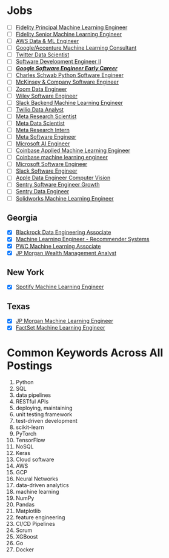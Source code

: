 # Jobs
 - [ ] [Fidelity Principal Machine Learning Engineer](https://www.linkedin.com/jobs/view/2748135631/?alternateChannel=search&refId=%2F3hxsREKryo6%2FVHXRnLFwg%3D%3D&trackingId=kTHRjfjKHKcsUIkambkJ%2Bw%3D%3D)
 - [ ] [Fidelity Senior Machine Learning Engineer](https://www.linkedin.com/jobs/view/2748502200/?alternateChannel=search&refId=%2F3hxsREKryo6%2FVHXRnLFwg%3D%3D&trackingId=B4t%2BhoZeYYNwKlgOloae1w%3D%3D)
 - [ ] [AWS Data & ML Engineer](https://www.linkedin.com/jobs/view/2600926812/?alternateChannel=search&refId=31U4vxm7VOU%2FdpvUtA2XtQ%3D%3D&trackingId=yTL2m%2FuzoqPyWhZrjjXZoQ%3D%3D)
 - [ ] [Google/Accenture Machine Learning Consultant](https://www.linkedin.com/jobs/view/2752988949/?alternateChannel=search&refId=31U4vxm7VOU%2FdpvUtA2XtQ%3D%3D&trackingId=TzOZAFkOnBJ1EeKcs%2B5E1g%3D%3D&trk=d_flagship3_search_srp_jobs&lipi=urn%3Ali%3Apage%3Ad_flagship3_search_srp_jobs%3BN3DO4sBJSImxsB4xSovdgw%3D%3D)
 - [ ] [Twitter Data Scientist](https://www.linkedin.com/jobs/view/2805905265/?alternateChannel=search&refId=rB3HVRuiVDQ0GNWBIpT4QQ%3D%3D&trackingId=hmJqh2Ceb%2BhU0ZlJzm0W2Q%3D%3D&trk=d_flagship3_search_srp_jobs&lipi=urn%3Ali%3Apage%3Ad_flagship3_search_srp_jobs%3B9J7WcgVxTpe3Pirhj5qHgA%3D%3D)
 - [ ] [Software Development Engineer II](https://www.linkedin.com/jobs/view/2815449203/?alternateChannel=search&refId=rB3HVRuiVDQ0GNWBIpT4QQ%3D%3D&trackingId=eNc2XIugwmb5hpkwSESYPA%3D%3D&trk=d_flagship3_search_srp_jobs&lipi=urn%3Ali%3Apage%3Ad_flagship3_search_srp_jobs%3BavDbmCWnRZGEPffOE79J6Q%3D%3D)
 - [ ] ***[Google Software Engineer Early Career](https://www.linkedin.com/jobs/view/2813018350/?alternateChannel=search&refId=rB3HVRuiVDQ0GNWBIpT4QQ%3D%3D&trackingId=UlPxAzFy3d3o57caKTZ5Aw%3D%3D&trk=d_flagship3_search_srp_jobs&lipi=urn%3Ali%3Apage%3Ad_flagship3_search_srp_jobs%3BO%2ByPJMWGStKjuMr1PoSyvg%3D%3D)***
 - [ ] [Charles Schwab Python Software Engineer](https://www.linkedin.com/jobs/view/2816532413/?alternateChannel=search&refId=rB3HVRuiVDQ0GNWBIpT4QQ%3D%3D&trackingId=ojRBUguJrOlr%2BaO7KDZi9Q%3D%3D&trk=d_flagship3_search_srp_jobs&lipi=urn%3Ali%3Apage%3Ad_flagship3_search_srp_jobs%3BmDTGIwS5QAGnp9a2TcOcog%3D%3D)
 - [ ] [McKinsey & Company Software Engineer](https://www.linkedin.com/jobs/view/2806183985/?alternateChannel=search&refId=JtTcqWrCdoxwhUouKW7mMg%3D%3D&trackingId=W5pb%2B5uvwccbgtCTSF4Fqw%3D%3D&trk=d_flagship3_search_srp_jobs&lipi=urn%3Ali%3Apage%3Ad_flagship3_search_srp_jobs%3BgTRn5YvARSWgOIXG7JYvqw%3D%3D)
 - [ ] [Zoom Data Engineer](https://www.linkedin.com/jobs/view/2814467198/?alternateChannel=search&refId=JtTcqWrCdoxwhUouKW7mMg%3D%3D&trackingId=HsnD34EVyR44XTm6pcYBrQ%3D%3D&trk=d_flagship3_search_srp_jobs&lipi=urn%3Ali%3Apage%3Ad_flagship3_search_srp_jobs%3BMD8Hk63MTtiyaCiVG0YBRg%3D%3D)
 - [ ] [Wiley Software Engineer](https://www.linkedin.com/jobs/view/2816530843/?alternateChannel=search&refId=JtTcqWrCdoxwhUouKW7mMg%3D%3D&trackingId=odZbLeakHGfRcpw5JCIMtw%3D%3D&trk=d_flagship3_search_srp_jobs&lipi=urn%3Ali%3Apage%3Ad_flagship3_search_srp_jobs%3BoDcJMhshTKCkJJrWzgFNiQ%3D%3D)
 - [ ] [Slack Backend Machine Learning Engineer](https://www.linkedin.com/jobs/view/2785299713/?alternateChannel=search&refId=qe1oOBdUGJvzdZlwRKIXYw%3D%3D&trackingId=P7xo5F2WRWIRMK6kCPnoCA%3D%3D)
 - [ ] [Twilio Data Analyst](https://www.linkedin.com/jobs/view/2805490448/?alternateChannel=search&refId=qe1oOBdUGJvzdZlwRKIXYw%3D%3D&trackingId=M%2FTkMkub3iowyIJA%2B8yKug%3D%3D&trk=d_flagship3_job_details&lipi=urn%3Ali%3Apage%3Ad_flagship3_search_srp_jobs%3Bc7Gp7xCvRCa3MyiwOmYp0A%3D%3D)
 - [ ] [Meta Research Scientist](https://www.linkedin.com/jobs/view/2818787903/?alternateChannel=search&refId=6crBrw%2BNMrraIt3iGLqCTg%3D%3D&trackingId=3pJGjx02%2B0Y4qlFOD7uoMw%3D%3D&trk=d_flagship3_search_srp_jobs&lipi=urn%3Ali%3Apage%3Ad_flagship3_search_srp_jobs%3BpU0VzLqnQnucMpti52zZdg%3D%3D)
 - [ ] [Meta Data Scientist](https://www.linkedin.com/jobs/view/2818794274/?eBP=JOB_SEARCH_ORGANIC&recommendedFlavor=SCHOOL_RECRUIT&refId=XnuStXuK2CVgMq5%2FR40xxw%3D%3D&trackingId=Q7NumN5oLHdR4xkcW%2BxkXQ%3D%3D&trk=flagship3_search_srp_jobs&lipi=urn%3Ali%3Apage%3Ad_flagship3_search_srp_jobs%3BSfvikHchTlKW1OngzTfyag%3D%3D&lici=Q7NumN5oLHdR4xkcW%2BxkXQ%3D%3D)
 - [ ] [Meta Research Intern](https://www.linkedin.com/jobs/view/2818787139/?alternateChannel=search&refId=XnuStXuK2CVgMq5%2FR40xxw%3D%3D&trackingId=q045SrOA%2FLt4GKDBR31%2FzQ%3D%3D&trk=d_flagship3_search_srp_jobs&lipi=urn%3Ali%3Apage%3Ad_flagship3_search_srp_jobs%3BkkBC0q7QRe%2BJDTSEMRRtzg%3D%3D)
 - [ ] [Meta Software Engineer](https://www.linkedin.com/jobs/view/2818769850/?alternateChannel=search&refId=qLKr54G1EadMsx%2BODzERug%3D%3D&trackingId=BwR9sNyCEQit3IIlui1zSQ%3D%3D&trk=d_flagship3_search_srp_jobs&lipi=urn%3Ali%3Apage%3Ad_flagship3_search_srp_jobs%3B1UGLLGS2Qv6elA6J3u7shQ%3D%3D)
 - [ ] [Microsoft AI Engineer](https://www.linkedin.com/jobs/search/?geoId=106224388&location=Atlanta%2C%20Georgia%2C%20United%20States#:~:text=Show%20more%20options-,AI%20Engineer%20II,-Microsoft%20%20Atlanta%2C%20GA)
 - [ ] [Coinbase Applied Machine Learning Engineer](https://www.linkedin.com/jobs/view/2801104907/?alternateChannel=search&refId=OBKBABrxOy9r4OF1AM8ztg%3D%3D&trackingId=0SGYMw6c%2BS%2BPFuyTsWz%2FMA%3D%3D&trk=d_flagship3_search_srp_jobs&lipi=urn%3Ali%3Apage%3Ad_flagship3_search_srp_jobs%3B9sIZG2wvSOKrBLWCcJjRTA%3D%3D)
 - [ ] [Coinbase machine learning engineer](https://www.linkedin.com/jobs/view/2801102714/?alternateChannel=search&refId=hqbY88pjQa%2FvjW9X4%2Fo%2F9w%3D%3D&trackingId=kEDu5XYnH1MXjhtLqD%2Foyg%3D%3D&trk=d_flagship3_search_srp_jobs&lipi=urn%3Ali%3Apage%3Ad_flagship3_search_srp_jobs%3BInqRMGfyT%2FClIsvB851lgw%3D%3D)
 - [ ] [Microsoft Software Engineer](https://www.linkedin.com/jobs/view/2818692598/?alternateChannel=search&refId=hqbY88pjQa%2FvjW9X4%2Fo%2F9w%3D%3D&trackingId=DF0rXluQ1zMfaas0lCiX5Q%3D%3D&trk=d_flagship3_search_srp_jobs&lipi=urn%3Ali%3Apage%3Ad_flagship3_search_srp_jobs%3BkFYDEPRDRN6dWKXELhx6ZQ%3D%3D)
 - [ ] [Slack Software Engineer](https://www.linkedin.com/jobs/view/2796741095/?alternateChannel=search&refId=y1pqT4K005APM6l2RVDfTg%3D%3D&trackingId=vXKKkONXuVRxay6i5Y2p%2Fw%3D%3D&trk=d_flagship3_job_details&lipi=urn%3Ali%3Apage%3Ad_flagship3_search_srp_jobs%3BL02oW%2Fq7TbGwxLvTaYankg%3D%3D)
 - [ ] [Apple Data Engineer Computer Vision](https://www.linkedin.com/jobs/view/2816532914/?alternateChannel=search&refId=vx3pnHex8cJLbYLzqiC6bg%3D%3D&trackingId=vgEvGJ43wAOza5nULYsvOQ%3D%3D&trk=d_flagship3_search_srp_jobs&lipi=urn%3Ali%3Apage%3Ad_flagship3_search_srp_jobs%3B7CAE3FMJSNOx8X2m7w8Txg%3D%3D)
 - [ ] [Sentry Software Engineer Growth](https://www.linkedin.com/jobs/view/2779486993/?alternateChannel=search&refId=t7mmupbBtbTLFRw3tOb1tA%3D%3D&trackingId=tHPFurLFUCSzb2%2FzlngDsw%3D%3D&trk=d_flagship3_search_srp_jobs&lipi=urn%3Ali%3Apage%3Ad_flagship3_search_srp_jobs%3BexRdRzibQg2JcleR2DAARw%3D%3D)
 - [ ] [Sentry Data Engineer](https://www.linkedin.com/jobs/view/2709276059/?alternateChannel=search&refId=t7mmupbBtbTLFRw3tOb1tA%3D%3D&trackingId=rBnMNrSXCI%2BQNvV3B6kXbg%3D%3D&trk=d_flagship3_search_srp_jobs&lipi=urn%3Ali%3Apage%3Ad_flagship3_search_srp_jobs%3BZCzEPIkjRmKuWXCb6b2lWw%3D%3D)
 - [ ] [Solidworks Machine Learning Engineer](https://www.linkedin.com/jobs/view/2824608315/?alternateChannel=search&refId=62S3PgvMylZUm0rXTwsVlA%3D%3D&trackingId=2M9tdwAwGQ6O0z2v%2Flgzdw%3D%3D&trk=d_flagship3_search_srp_jobs&lipi=urn%3Ali%3Apage%3Ad_flagship3_search_srp_jobs%3Bu9uta%2FvIQQ2l7rYyqDI8sA%3D%3D)
## Georgia
 - [X] [Blackrock Data Engineering Associate](https://www.linkedin.com/jobs/view/2828827347/?eBP=CwEAAAF9nPh9e666BiYO084mvtvxIACXScEXBdthWMLEMTtOLi5sYQ3VjojFdPdQt8F1AySlBZ6ZBTZhT6kq0mfu7dbBdhrCRM4AV5PlG2l_NmywhaXuOvxfzPpnXX7xJ8zkixp1ZtSIvAfmHK0M3SlstZkx-NE-Xid6Wvkf3fEg5aghqjzoN8nTDpdwJIKfCcnpI6ndafvcMudr5nyGnM2Q0pDffC7FQBrHktvc5dbo21ygslM8bS5_HXOsKAboubWJnR1BIQW-1p0Fs5luvu5ninFpzkeTNg_wuWbPBmQLNCfQL5MVbQT-ayW85UEXxm5MPRQ7HHV8RnpK9_ZRkp9KAzmj677vIf2-RApulrQjyxyzZu_hqgmmFc59eGg19IU&recommendedFlavor=SCHOOL_RECRUIT&refId=eUCVC9GLCkaYSY%2BY04gDcg%3D%3D&trackingId=%2FEngWFGabFY4RDpSptzZ2Q%3D%3D&trk=flagship3_search_srp_jobs)
 - [X] [Machine Learning Engineer - Recommender Systems](https://www.linkedin.com/jobs/view/2801104907/?eBP=CwEAAAF9nPbRsdrhWp_WucMxn8B8CrL2E9tFr1E110skDX_PMN9j-IvmA1IO5vrct0VbEnQSZPRWG6fOWsLOhUxy7t9kgmFDLAhKwLOHxih-FmJWAueJWFSDJ7FUajR3XXs8Z7aXSufH-jlCW1LaSS_n-dujFsscUpdFE8wB9gfixNO10OZoaTJIwg18hfXCI_7BO4EcIHo1MCag8yY4XhnaOqK6BnOqp3FY3qa5rsiKoXssDVTKae6_cLyG35b4Xivphj_86RcKybQwfxMAKlOVRYRgdz5HVbZ3aIp930mE4hPo5yHJ1jk-DfGlQb_pXN76EiwFPi-a6AFBfx-tMqrIaSrQZqO9fpwyebHYlTAD1mUw2KiuJQtOQmQ&recommendedFlavor=COMPANY_RECRUIT&refId=QfCWFeLxVc8BnmncYduGWQ%3D%3D&trackingId=%2Bp4QMnB7fGSF18D8cBl11A%3D%3D&trk=flagship3_search_srp_jobs)
 - [X] [PWC Machine Learning Associate](https://www.linkedin.com/jobs/view/2824445000/?eBP=CwEAAAF9nPbRsfLb2fFZ3D91zbmUbB-IAfz2UStn-mN63c58Yn3MG_blgxYc35RJn7a6xERhS627Y75KIe9_s3KMNH7AuRbdFc-TqW7zW0ZKZozeJDrxau2ydm2bSiIHgj5q85xSCjZ9x5SNjxQlSB8OABavJ2vlcBHwUkSozuMz41kbOtmU9mg4jw-Ne-zcCOrCBHIR4i5JGYQ-4xDC5R2EFZlaIG77Q6VrW9uBWEo-_pJPIuU7VTxyIVZ9eyE0tojrtXv_jMUMb1sFLkcBCqPFF8FroUwBcKh6-_pUvU-WhsmflKvvqTAUfHY_G-dtx8ThiohzUMSqbNqJMpqn_fCxXOowWr3KNrR4KuPjRZhn3K6qrPA6YW2kR4o1jyyR&recommendedFlavor=SCHOOL_RECRUIT&refId=QfCWFeLxVc8BnmncYduGWQ%3D%3D&trackingId=8rX5z5QC4wyI2D2too%2F4rw%3D%3D&trk=flagship3_search_srp_jobs)
 - [X] [JP Morgan Wealth Management Analyst](https://www.linkedin.com/jobs/view/2802738355/?alternateChannel=search&refId=g7IKMSwsZUHodOrvAOoQBg%3D%3D&trackingId=Bd0yIipnNdTNCjluu3En3w%3D%3D&trk=d_flagship3_search_srp_jobs)
## New York
 - [X] [Spotify Machine Learning Engineer](https://www.linkedin.com/jobs/view/2818799486/?alternateChannel=search&refId=62S3PgvMylZUm0rXTwsVlA%3D%3D&trackingId=tcElpVTyDyXqzjOIVXZsLQ%3D%3D&trk=d_flagship3_search_srp_jobs&lipi=urn%3Ali%3Apage%3Ad_flagship3_search_srp_jobs%3B0jdCZWm%2FQlCb1NM3JnsIUA%3D%3D)
## Texas
 - [X] [JP Morgan Machine Learning Engineer](https://www.linkedin.com/jobs/view/2789142260/?alternateChannel=search&refId=gLcpq%2FEwY9iJZr6wqvOvsg%3D%3D&trackingId=xAXJCiYxLKIwbCdd%2BPzZdg%3D%3D&trk=d_flagship3_search_srp_jobs)
 - [X] [FactSet Machine Learning Engineer](https://www.linkedin.com/jobs/view/2827093680/?eBP=CwEAAAF9pbpFyLxwd1516JNTSiWpVS2YrDYryh2ksriTb8lNjA_VbFVryueIn9LN5tk3Upt-mfN9MzMXR1u-CkIMZ_FpS4OgUWYBj_D1emYkLxNUYJow4GZwNtwJ3On69-4unh35l27tBRopEzVI7qDQXntx3fkaqvRW2rmrgl7iqXhgGeY1Csdd-kXmQ8QendoRLwlg2dCzQv7p-hsHJZFAzfuba_AvyOxnSiUAl8KBwA_SaQnhz0xH8HMJQOdvYArPm72PXCvspnVPA2drrXS1Rr-EaY7OpOuYKbxh3S-gPwhQyNJWLj_Ss2rtxWaW4cPyQLTBMhXZJzh-iKsXInh-cqsj9FDy2fFRHimmL9ZhG50YXF2tFVdsW7NtRYNdfSmHOw&recommendedFlavor=COMPANY_RECRUIT&refId=mA21GeAj7WmX9YuUWcxy%2FQ%3D%3D&trackingId=mQUDgOG%2BATeFwP4mI1eT5w%3D%3D&trk=flagship3_search_srp_jobs)

# Common Keywords Across All Postings
1. Python
2. SQL
3. data pipelines
4. RESTful APIs
5. deploying, maintaining
6. unit testing framework
7. test-driven development
8. scikit-learn
9. PyTorch
10. TensorFlow
11. NoSQL
12. Keras
13. Cloud software
14. AWS
15. GCP
16. Neural Networks
17. data-driven analytics
18. machine learning
19. NumPy
20. Pandas
21. Matplotlib
22. feature engineering
23. CI/CD Pipelines
24. Scrum 
25. XGBoost
26. Go 
27. Docker
